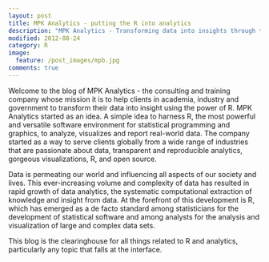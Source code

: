 ```yaml
---
layout: post
title: MPK Analytics - putting the R into analytics
description: "MPK Analytics - Transforming data into insights through the power of R"
modified: 2012-08-24
category: R
image:
  feature: /post_images/mpb.jpg
comments: true  
---
```

Welcome to the blog of MPK Analytics - the consulting and training company whose mission it is to help clients in academia, industry and government to transform their data into insight using the power of R. MPK Analytics started as an idea. A simple idea to harness R, the most powerful and versatile software environment for statistical programming and graphics, to analyze, visualizes and report real-world data. The company started as a way to serve clients globally from a wide range of industries that are passionate about data, transparent and reproducible analytics, gorgeous visualizations, R, and open source.

Data is permeating our world and influencing all aspects of our society and lives. This ever-increasing volume and complexity of data has resulted in rapid growth of data analytics, the systematic computational extraction of knowledge and insight from data. At the forefront of this development is R, which has emerged as a de facto standard among statisticians for the development of statistical software and among analysts for the analysis and visualization of large and complex data sets.

This blog is the clearinghouse for all things related to R and analytics, particularly any topic that falls at the interface.
